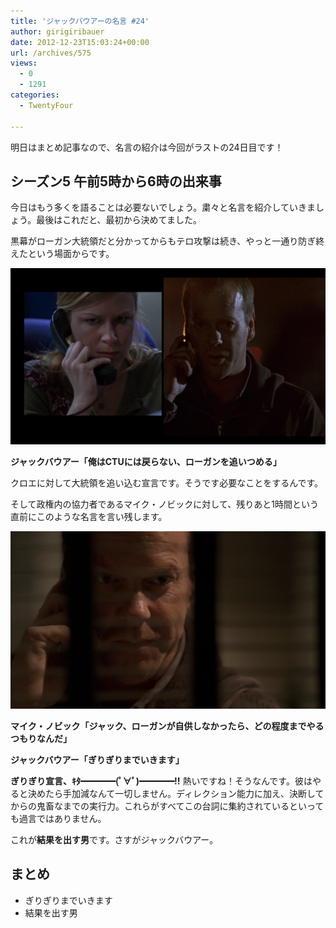 ```yaml
---
title: 'ジャックバウアーの名言 #24'
author: girigiribauer
date: 2012-12-23T15:03:24+00:00
url: /archives/575
views:
  - 0
  - 1291
categories:
  - TwentyFour

---
```

明日はまとめ記事なので、名言の紹介は今回がラストの24日目です！

## シーズン5 午前5時から6時の出来事

今日はもう多くを語ることは必要ないでしょう。粛々と名言を紹介していきましょう。最後はこれだと、最初から決めてました。

黒幕がローガン大統領だと分かってからもテロ攻撃は続き、やっと一通り防ぎ終えたという場面からです。

![ジャックバウアー「俺はCTUには戻らない、ローガンを追いつめる」][1]

**ジャックバウアー「俺はCTUには戻らない、ローガンを追いつめる」**

クロエに対して大統領を追い込む宣言です。そうです必要なことをするんです。

そして政権内の協力者であるマイク・ノビックに対して、残りあと1時間という直前にこのような名言を言い残します。

![マイク・ノビック「ジャック、ローガンが自供しなかったら、どの程度までやるつもりなんだ」][2]

**マイク・ノビック「ジャック、ローガンが自供しなかったら、どの程度までやるつもりなんだ」**

**ジャックバウアー「ぎりぎりまでいきます」**

**ぎりぎり宣言、ｷﾀ━━━━(ﾟ∀ﾟ)━━━━!!** 熱いですね！そうなんです。彼はやると決めたら手加減なんて一切しません。ディレクション能力に加え、決断してからの鬼畜なまでの実行力。これらがすべてこの台詞に集約されているといっても過言ではありません。

これが**結果を出す男**です。さすがジャックバウアー。

## まとめ

  * ぎりぎりまでいきます
  * 結果を出す男

 [1]: /img/2012/12/24advent24-012.png
 [2]: /img/2012/12/24advent24-022.png

